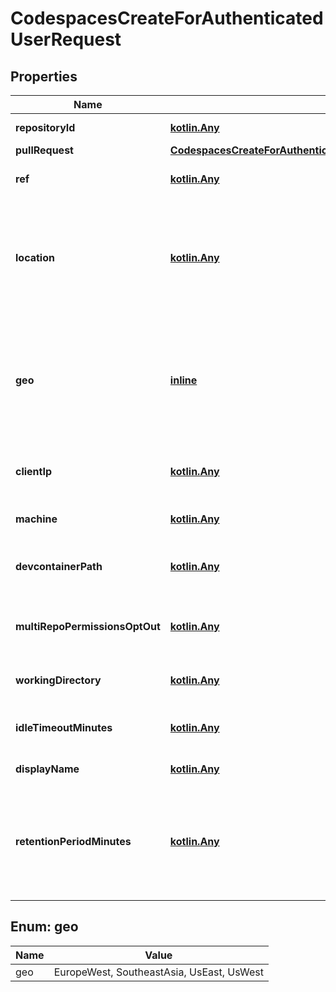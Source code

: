 
# CodespacesCreateForAuthenticatedUserRequest

## Properties
Name | Type | Description | Notes
------------ | ------------- | ------------- | -------------
**repositoryId** | [**kotlin.Any**](.md) | Repository id for this codespace | 
**pullRequest** | [**CodespacesCreateForAuthenticatedUserRequestOneOf1PullRequest**](CodespacesCreateForAuthenticatedUserRequestOneOf1PullRequest.md) |  | 
**ref** | [**kotlin.Any**](.md) | Git ref (typically a branch name) for this codespace |  [optional]
**location** | [**kotlin.Any**](.md) | The requested location for a new codespace. Best efforts are made to respect this upon creation. Assigned by IP if not provided. |  [optional]
**geo** | [**inline**](#Geo) | The geographic area for this codespace. If not specified, the value is assigned by IP. This property replaces &#x60;location&#x60;, which is being deprecated. |  [optional]
**clientIp** | [**kotlin.Any**](.md) | IP for location auto-detection when proxying a request |  [optional]
**machine** | [**kotlin.Any**](.md) | Machine type to use for this codespace |  [optional]
**devcontainerPath** | [**kotlin.Any**](.md) | Path to devcontainer.json config to use for this codespace |  [optional]
**multiRepoPermissionsOptOut** | [**kotlin.Any**](.md) | Whether to authorize requested permissions from devcontainer.json |  [optional]
**workingDirectory** | [**kotlin.Any**](.md) | Working directory for this codespace |  [optional]
**idleTimeoutMinutes** | [**kotlin.Any**](.md) | Time in minutes before codespace stops from inactivity |  [optional]
**displayName** | [**kotlin.Any**](.md) | Display name for this codespace |  [optional]
**retentionPeriodMinutes** | [**kotlin.Any**](.md) | Duration in minutes after codespace has gone idle in which it will be deleted. Must be integer minutes between 0 and 43200 (30 days). |  [optional]


<a id="Geo"></a>
## Enum: geo
Name | Value
---- | -----
geo | EuropeWest, SoutheastAsia, UsEast, UsWest



